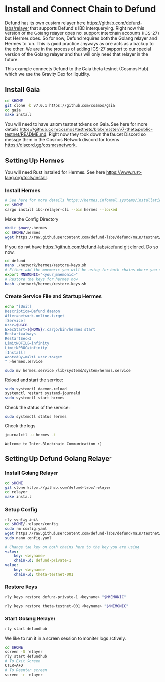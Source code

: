 # Install and Connect Chain to Defund
Defund has its own custom relayer here https://github.com/defund-labs/relayer that supports Defund's IBC interquerying. Right now this version of the Golang relayer does not support interchain accounts (ICS-27) but Hermes does. So for now, Defund requires both the Golang relayer and Hermes to run. This is good practice anyways as one acts as a backup to the other. We are in the process of adding ICS-27 support to our special version of the Golang relayer and thus will only need that relayer in the future.

This example connects Defund to the Gaia theta testnet (Cosmos Hub) which we use the Gravity Dex for liquidity.

## Install Gaia

```bash
cd $HOME
git clone -b v7.0.1 https://github.com/cosmos/gaia
cd gaia
make install
```

You will need to have uatom testnet tokens on Gaia. See here for more details https://github.com/cosmos/testnets/blob/master/v7-theta/public-testnet/README.md. Right now they took down the faucet Discord so messge them in the Cosmos Network discord for tokens https://discord.gg/cosmosnetwork.

## Setting Up Hermes

You will need Rust installed for Hermes. See here https://www.rust-lang.org/tools/install.

### Install Hermes

```bash
# See here for more details https://hermes.informal.systems/installation.html
cd $HOME
cargo install ibc-relayer-cli --bin hermes --locked
```

Make the Config Directory
```bash
mkdir $HOME/.hermes
cd $HOME/.hermes
wget https://raw.githubusercontent.com/defund-labs/defund/main/testnet/private/hermes/config.toml
```

If you do not have https://github.com/defund-labs/defund git cloned. Do so now.

```bash
cd defund
nano ./network/hermes/restore-keys.sh
# Either add the mnemonic you will be using for both chains where you see $MNEMONIC or set the MNEMONIC variables like below
export MNEMONIC="<your_mnemonic>"
# Restore the keys for hermes now
bash ./network/hermes/restore-keys.sh
```

### Create Service File and Startup Hermes

```bash
echo "[Unit]
Description=Defund daemon
After=network-online.target
[Service]
User=$USER
ExecStart=${HOME}/.cargo/bin/hermes start
Restart=always
RestartSec=3
LimitNOFILE=infinity
LimitNPROC=infinity
[Install]
WantedBy=multi-user.target
" >hermes.service
```

```bash
sudo mv hermes.service /lib/systemd/system/hermes.service
```

Reload and start the service:

```bash
sudo systemctl daemon-reload
systemctl restart systemd-journald
sudo systemctl start hermes
```

Check the status of the service:
```bash
sudo systemctl status hermes
```

Check the logs

```bash
journalctl -u hermes -f
```

`Welcome to Inter-Blockchain Communication :)`

## Setting Up Defund Golang Relayer

### Install Golang Relayer

```bash
cd $HOME
git clone https://github.com/defund-labs/relayer
cd relayer
make install
```

### Setup Config
```bash
rly config init
cd $HOME/.relayer/config
sudo rm config.yaml
wget https://raw.githubusercontent.com/defund-labs/defund/main/testnet/private/golang/config.yaml
sudo nano config.yaml
```

```yaml
# Change the key on both chains here to the key you are using
value:
    key: <keyname>
    chain-id: defund-private-1
value:
    key: <keyname>
    chain-id: theta-testnet-001
```

### Restore Keys

```bash
rly keys restore defund-private-1 <keyname> "$MNEMONIC"

rly keys restore theta-testnet-001 <keyname> "$MNEMONIC"
```

### Start Golang Relayer

```bash
rly start defundhub
```

We like to run it in a screen session to moniter logs actively.
```bash
cd $HOME
screen -S relayer
rly start defundhub
# To Exit Screen
CTLR+A+D
# To Reenter screen
screen -r relayer
```